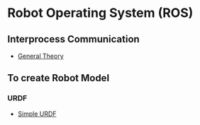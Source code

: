 # Robot Operating System (ROS)


## Interprocess Communication

- [General Theory](https://github.com/Denuwan98/ros/tree/main/Interprocess%20Communiaction)

## To create Robot Model
### URDF 

- [Simple URDF](https://github.com/denuwan-yasodhana/ros/tree/main/URDF)
 

